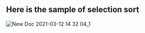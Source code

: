 ## Here is the sample of selection sort 
![New Doc 2021-03-12 14 32 04_1](https://user-images.githubusercontent.com/67545874/110950590-38f2a780-836e-11eb-85db-a2120d36af72.jpg)


